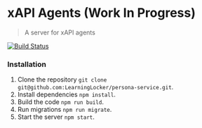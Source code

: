 # xAPI Agents (Work In Progress)
> A server for xAPI agents

[![Build Status](https://travis-ci.org/LearningLocker/xapi-agents.svg?branch=master)](https://travis-ci.org/LearningLocker/xapi-agents)

### Installation
1. Clone the repository `git clone git@github.com:LearningLocker/persona-service.git`.
1. Install dependencies `npm install`.
1. Build the code `npm run build`.
1. Run migrations `npm run migrate`.
1. Start the server `npm start`.
